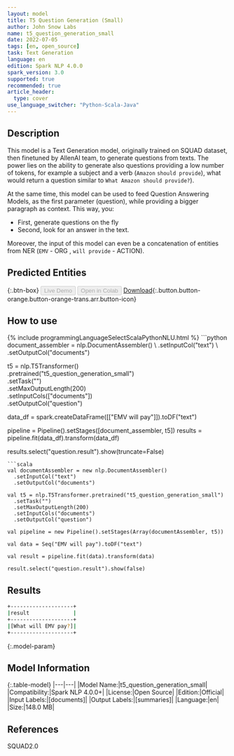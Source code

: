 ```yaml
---
layout: model
title: T5 Question Generation (Small)
author: John Snow Labs
name: t5_question_generation_small
date: 2022-07-05
tags: [en, open_source]
task: Text Generation
language: en
edition: Spark NLP 4.0.0
spark_version: 3.0
supported: true
recommended: true
article_header:
  type: cover
use_language_switcher: "Python-Scala-Java"
---
```


## Description

This model is a Text Generation model, originally trained on SQUAD dataset, then finetuned by AllenAI team, to generate questions from texts. The power lies on the ability to generate also questions providing a low number of tokens, for example a subject and a verb (`Amazon` `should provide`), what would return a question similar to `What Amazon should provide?`).

At the same time, this model can be used to feed Question Answering Models, as the first parameter (question), while providing a bigger paragraph as context. This way, you:
- First, generate questions on the fly
- Second, look for an answer in the text.

Moreover, the input of this model can even be a concatenation of entities from NER (`EMV` - ORG , `will provide` - ACTION).

## Predicted Entities



{:.btn-box}
<button class="button button-orange" disabled>Live Demo</button>
<button class="button button-orange" disabled>Open in Colab</button>
[Download](https://s3.amazonaws.com/auxdata.johnsnowlabs.com/public/models/t5_question_generation_small_en_4.0.0_3.0_1657032292222.zip){:.button.button-orange.button-orange-trans.arr.button-icon}

## How to use



<div class="tabs-box" markdown="1">
{% include programmingLanguageSelectScalaPythonNLU.html %}
```python
document_assembler = nlp.DocumentAssembler() \
    .setInputCol("text") \
    .setOutputCol("documents")

t5 = nlp.T5Transformer() \
    .pretrained("t5_question_generation_small") \
    .setTask("")\
    .setMaxOutputLength(200)\
    .setInputCols(["documents"]) \
    .setOutputCol("question")

data_df = spark.createDataFrame([["EMV will pay"]]).toDF("text")

pipeline = Pipeline().setStages([document_assembler, t5])
results = pipeline.fit(data_df).transform(data_df)

results.select("question.result").show(truncate=False)
```
```scala
val documentAssembler = new nlp.DocumentAssembler()
  .setInputCol("text")
  .setOutputCol("documents")

val t5 = nlp.T5Transformer.pretrained("t5_question_generation_small")
  .setTask("")
  .setMaxOutputLength(200)
  .setInputCols("documents")
  .setOutputCol("question")

val pipeline = new Pipeline().setStages(Array(documentAssembler, t5))

val data = Seq("EMV will pay").toDF("text")

val result = pipeline.fit(data).transform(data)

result.select("question.result").show(false)
```
</div>

## Results

```bash
+--------------------+
|result              |
+--------------------+
|[What will EMV pay?]|
+--------------------+
```

{:.model-param}
## Model Information

{:.table-model}
|---|---|
|Model Name:|t5_question_generation_small|
|Compatibility:|Spark NLP 4.0.0+|
|License:|Open Source|
|Edition:|Official|
|Input Labels:|[documents]|
|Output Labels:|[summaries]|
|Language:|en|
|Size:|148.0 MB|

## References

SQUAD2.0
